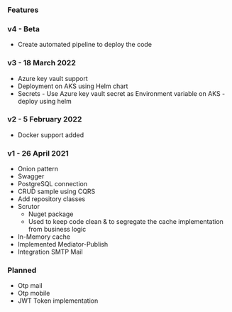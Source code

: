### Features


### v4 - Beta
- Create automated pipeline to deploy the code

### v3 - 18 March 2022
- Azure key vault support
- Deployment on AKS using Helm chart
- Secrets - Use Azure key vault secret as Environment variable on AKS - deploy using helm 

### v2 - 5 February 2022
- Docker support added

### v1 - 26 April 2021
- Onion pattern
- Swagger
- PostgreSQL connection
- CRUD sample using CQRS
- Add repository classes
- Scrutor
    - Nuget package
    - Used to keep code clean & to segregate the cache implementation from business logic
- In-Memory cache
- Implemented Mediator-Publish
- Integration SMTP Mail


### Planned 
- Otp mail
- Otp mobile
- JWT Token implementation
